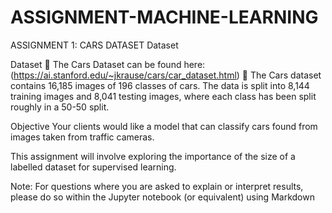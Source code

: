 # ASSIGNMENT-MACHINE-LEARNING
ASSIGNMENT 1: CARS DATASET Dataset 

Dataset
 The Cars Dataset can be found here: (https://ai.stanford.edu/~jkrause/cars/car_dataset.html) 
 The Cars dataset contains 16,185 images of 196 classes of cars. The data is split into 8,144 
training images and 8,041 testing images, where each class has been split roughly in a 50-50 
split. 

Objective 
Your clients would like a model that can classify cars found from images taken from traffic 
cameras. 

This assignment will involve exploring the importance of the size of a labelled dataset for 
supervised learning. 

Note: For questions where you are asked to explain or interpret results, please do so within the Jupyter 
notebook (or equivalent) using Markdown 
